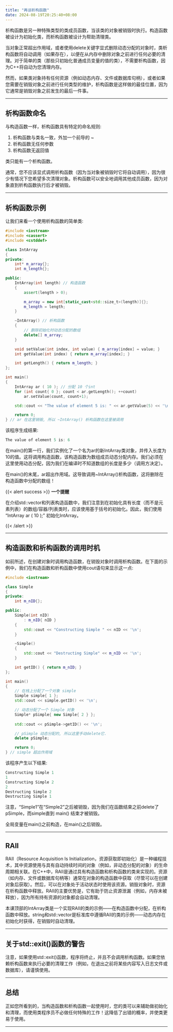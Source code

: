```yaml
---
title: "再谈析构函数"
date: 2024-08-19T20:25:40+08:00
---
```


析构函数是另一种特殊类型的类成员函数，当该类的对象被销毁时执行。构造函数被设计为初始化类，而析构函数被设计为帮助清理类。

当对象正常超出作用域，或者使用delete关键字显式删除动态分配的对象时，类析构函数将自动调用（如果存在），以便在从内存中删除对象之前进行任何必要的清理。对于简单的类（那些只初始化普通成员变量的值的类），不需要析构函数，因为C++将自动为您清理内存。

然而，如果类对象持有任何资源（例如动态内存、文件或数据库句柄），或者如果您需要在销毁对象之前进行任何类型的维护，析构函数是这样做的最佳位置，因为它通常是销毁对象之前发生的最后一件事。

***
## 析构函数命名

与构造函数一样，析构函数具有特定的命名规则:

1. 析构函数与类名一致，外加一个前导的 ~
2. 析构函数无任何参数
3. 析构函数无返回值

类只能有一个析构函数。

通常，您不应该显式调用析构函数（因为当对象被销毁时它将自动调用），因为很少有情况下您希望多次清理对象。析构函数可以安全地调用其他成员函数，因为对象直到析构函数执行后才被销毁。

***
## 析构函数示例

让我们来看一个使用析构函数的简单类:

```C++
#include <iostream>
#include <cassert>
#include <cstddef>

class IntArray
{
private:
	int* m_array{};
	int m_length{};

public:
	IntArray(int length) // 构造函数
	{
		assert(length > 0);

		m_array = new int[static_cast<std::size_t>(length)]{};
		m_length = length;
	}

	~IntArray() // 析构函数
	{
		// 删除初始化时动态分配的数组
		delete[] m_array;
	}

	void setValue(int index, int value) { m_array[index] = value; }
	int getValue(int index) { return m_array[index]; }

	int getLength() { return m_length; }
};

int main()
{
	IntArray ar ( 10 ); // 分配 10 个int
	for (int count{ 0 }; count < ar.getLength(); ++count)
		ar.setValue(count, count+1);

	std::cout << "The value of element 5 is: " << ar.getValue(5) << '\n';

	return 0;
} // ar 在这里销毁, 所以 ~IntArray() 析构函数在这里被调用
```

该程序生成结果:

```C++
The value of element 5 is: 6
```

在main()的第一行，我们实例化了一个名为ar的新IntArray类对象，并传入长度为10的值。这将调用构造函数，该构造函数为数组成员动态分配内存。我们必须在这里使用动态分配，因为我们在编译时不知道数组的长度是多少（调用方决定）。

在main()的末尾，ar超出作用域。这导致调用~IntArray()析构函数，这将删除在构造函数中分配的数组！

{{< alert success >}}
**一个提醒**

在介绍std::vector和列表构造函数中，我们注意到在初始化具有长度（而不是元素列表）的数组/容器/列表类时，应该使用基于括号的初始化。因此，我们使用  “IntArray ar ( 10 );”  初始化IntArray。

{{< /alert >}}

***
## 构造函数和析构函数的调用时机

如前所述，在创建对象时调用构造函数，在销毁对象时调用析构函数。在下面的示例中，我们在构造函数和析构函数中使用cout语句来显示这一点:

```C++
#include <iostream>

class Simple
{
private:
    int m_nID{};

public:
    Simple(int nID)
        : m_nID{ nID }
    {
        std::cout << "Constructing Simple " << nID << '\n';
    }

    ~Simple()
    {
        std::cout << "Destructing Simple" << m_nID << '\n';
    }

    int getID() { return m_nID; }
};

int main()
{
    // 在栈上分配了一个对象 simple
    Simple simple{ 1 };
    std::cout << simple.getID() << '\n';

    // 动态分配了一个 Simple 对象
    Simple* pSimple{ new Simple{ 2 } };
    
    std::cout << pSimple->getID() << '\n';

    // pSimple 动态分配的, 所以这里手动delete它.
    delete pSimple;

    return 0;
} // simple 超出作用域
```

该程序产生以下结果:

```C++
Constructing Simple 1
1
Constructing Simple 2
2
Destructing Simple 2
Destructing Simple 1
```

注意，“Simple1”在“Simple2”之后被销毁，因为我们在函数结束之前delete了pSimple，而simple直到 main() 结束才被销毁。

全局变量在main()之前构造，在main()之后销毁。

***
## RAII

RAII（Resource Acquisition Is Initialization，资源获取即初始化）是一种编程技术，其中资源使用与具有自动持续时间的对象（例如，非动态分配的对象）的生命周期相关联。在C++中，RAII是通过具有构造函数和析构函数的类来实现的。资源（如内存、文件或数据库句柄等）通常在对象的构造函数中获取（尽管可以在创建对象后获取）。然后，可以在对象处于活动状态时使用该资源。销毁对象时，资源在析构函数中释放。RAII的主要优势是，它有助于防止资源泄漏（例如，内存未被释放），因为所有持有资源的对象都会自动清理。

本课顶部的IntArray类是一个实现RAII的类的示例——在构造函数中分配，在析构函数中释放。string和std::vector是标准库中遵循RAII的类的示例——动态内存在初始化时获得，在销毁时自动清理。

***
## 关于std::exit()函数的警告

注意，如果使用std::exit()函数，程序将终止，并且不会调用析构函数。如果您依赖析构函数来执行必要的清理工作（例如，在退出之前将某些内容写入日志文件或数据库），请谨慎使用。

***
## 总结

正如您所看到的，当构造函数和析构函数一起使用时，您的类可以来辅助做初始化和清理，而使用类程序员不必做任何特殊的工作！这降低了出错的概率，并使类更易于使用。

***
